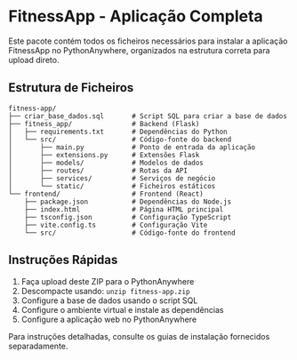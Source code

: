 # FitnessApp - Aplicação Completa

Este pacote contém todos os ficheiros necessários para instalar a aplicação FitnessApp no PythonAnywhere, organizados na estrutura correta para upload direto.

## Estrutura de Ficheiros

```
fitness-app/
├── criar_base_dados.sql       # Script SQL para criar a base de dados
├── fitness_app/               # Backend (Flask)
│   ├── requirements.txt       # Dependências do Python
│   └── src/                   # Código-fonte do backend
│       ├── main.py            # Ponto de entrada da aplicação
│       ├── extensions.py      # Extensões Flask
│       ├── models/            # Modelos de dados
│       ├── routes/            # Rotas da API
│       ├── services/          # Serviços de negócio
│       └── static/            # Ficheiros estáticos
└── frontend/                  # Frontend (React)
    ├── package.json           # Dependências do Node.js
    ├── index.html             # Página HTML principal
    ├── tsconfig.json          # Configuração TypeScript
    ├── vite.config.ts         # Configuração Vite
    └── src/                   # Código-fonte do frontend
```

## Instruções Rápidas

1. Faça upload deste ZIP para o PythonAnywhere
2. Descompacte usando: `unzip fitness-app.zip`
3. Configure a base de dados usando o script SQL
4. Configure o ambiente virtual e instale as dependências
5. Configure a aplicação web no PythonAnywhere

Para instruções detalhadas, consulte os guias de instalação fornecidos separadamente.
